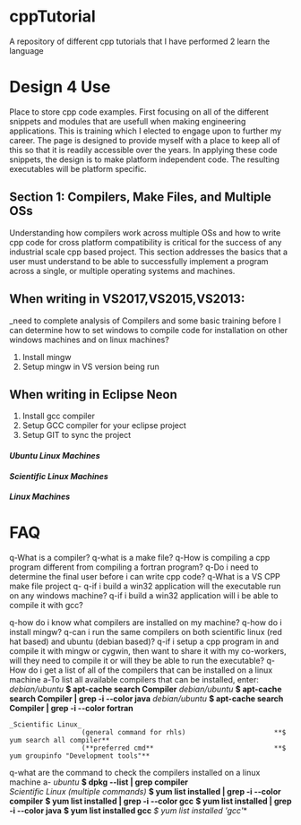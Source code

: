 # cppTutorial
A repository of different cpp tutorials that I have performed 2 learn the language
# Design 4 Use  
Place to store cpp code examples.  First focusing on all of the different snippets and modules that are usefull
when making engineering applications.  This is training which I elected to engage upon to further my career.
The page is designed to provide myself with a place to keep all of this so that it is readily accessible over the years.
In applying these code snippets, the design is to make platform independent code.  The resulting executables will be 
platform specific.


## Section 1: Compilers, Make Files, and Multiple OSs
Understanding how compilers work across multiple OSs and how to write cpp code for cross platform compatibility is critical for the success of any industrial scale cpp based project.  This section addresses the basics that a user must understand to be able to successfully implement a program across a single, or multiple operating systems and machines.  

## When writing in VS2017,VS2015,VS2013:
_need to complete analysis of Compilers and some basic training before I can determine how to set windows to compile code for installation on other windows machines and on linux machines?

1) Install mingw
2) Setup mingw in VS version being run

## When writing in Eclipse Neon 
1) Install gcc compiler
2) Setup GCC compiler for your eclipse project
3) Setup GIT to sync the project

#### _Ubuntu Linux Machines_

#### _Scientific Linux Machines_

#### _Linux Machines_

# FAQ

q-What is a compiler?
q-what is a make file?
q-How is compiling a cpp program different from compiling a fortran program?
q-Do i need to determine the final user before i can write cpp code?
q-What is a VS CPP make file project
q-
q-if i build a win32 application will the executable run on any windows machine?
q-if i build a win32 application will i be able to compile it with gcc?

q-how do i know what compilers are installed on my machine?
q-how do i install mingw?
q-can i run the same compilers on both scientific linux (red hat based) and ubuntu (debian based)?
q-if i setup a cpp program in and compile it with mingw or cygwin, then want to share it with my co-workers, will they need to compile it or will they be able to run the executable?
q- How do i get a list of all of the compilers that can be installed on a linux machine
a-To list all available compilers that can be installed, enter:
    _debian/ubuntu_       **$ apt-cache search Compiler**
    _debian/ubuntu_       **$ apt-cache search Compiler | grep -i --color java**
    _debian/ubuntu_       **$ apt-cache search Compiler | grep -i --color fortran**
    
    _Scientific Linux_    
                      (general command for rhls)                      **$ yum search all compiler**
                      (**preferred cmd**                              **$ yum groupinfo "Development tools"**
q-what are the command to check the compilers installed on a linux machine
a-  _ubuntu_              **$ dpkg --list | grep compiler**    
    _Scientific Linux (multiple commands)_
                          **$ yum list installed | grep -i --color compiler**
                          **$ yum list installed | grep -i --color gcc**
                          **$ yum list installed | grep -i --color java**
                          **$ yum list installed gcc**
                          **$ yum list installed 'gcc*'**
